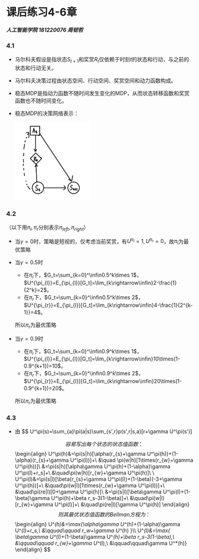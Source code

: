 # 课后练习4-6章

***人工智能学院 181220076 周韧哲***





### 4.1

+ 马尔科夫假设是指状态$S_{t+1}$和奖赏$R_t$仅依赖于时刻$t$的状态和行动，与之前的状态和行动无关。

+ 马尔科夫决策过程由状态空间、行动空间、奖赏空间和动力函数构成。

+ 稳态MDP是指动力函数不随时间发生变化的MDP，从而状态转移函数和奖赏函数也不随时间变化。

+ 稳态MDP的决策网络表示：

  <img src="pic\QQ图片20200408174152.png" style="zoom: 33%;" />

### 4.2

（以下用$\pi_l,\pi_r$分别表示$\pi_{left},\pi_{right}$）

+ 当$\gamma=0$时，策略是短视的，仅考虑当前奖赏，有$U^{\pi_{l}}=1,U^{\pi_{r}}=0$，故$\pi_{l}$为最优策略

+ 当$\gamma=0.5$时

  + 在$\pi_{l}$下，$G_t=\sum_{k=0}^\infin0.5^k\times 1$，$U^{\pi_{l}}=E_{\pi_{l}}[G_t]=\lim_{k\rightarrow\infin}2-\frac{1}{2^k}=2$。
  + 在$\pi_r$下，$G_t=\sum_{k=0}^\infin0.5^k\times 2$，$U^{\pi_{r}}=E_{\pi_{l}}[G_t]=\lim_{k\rightarrow\infin}4-\frac{1}{2^{k-1}}=4$。

  所以$\pi_r$为最优策略

+ 当$\gamma=0.9$时

  + 在$\pi_{l}$下，$G_t=\sum_{k=0}^\infin0.9^k\times 1$，$U^{\pi_{l}}=E_{\pi_{l}}[G_t]=\lim_{k\rightarrow\infin}10\times(1-0.9^{k+1})=10$。
  + 在$\pi_r$下，$G_t=\sum_{k=0}^\infin0.9^k\times 2$，$U^{\pi_{r}}=E_{\pi_{l}}[G_t]=\lim_{k\rightarrow\infin}20\times(1-0.9^{k+1})=20$。

  所以$\pi_r$为最优策略



### 4.3

+ 由
  $$
  U^\pi(s)=\sum_{a}\pi(a|s)\sum_{s',r}p(s',r|s,a)[r+\gamma U^\pi(s')]

  $$
  容易写出每个状态的状态值函数：
  $$
  \begin{align}
  U^\pi(h)&=\pi(s|h)[\alpha(r_{s}+\gamma U^\pi(h))+(1-\alpha)(r_{s}+\gamma U^\pi(l))]+\\
  &\quad \pi(w|h)[1\times(r_{w}+\gamma U^\pi(h))]\\
  &=\pi(s|h)[\alpha\gamma U^\pi(h)+(1-\alpha)\gamma U^\pi(l)+r_s]+\\
  &\quad\pi(w|h)[r_{w}+\gamma U^\pi(h)]\\ \\
  U^\pi(l)&=\pi(s|l)[\beta(r_{s}+\gamma U^\pi(l))+(1-\beta)(-3+\gamma U^\pi(h))]+\\
  &\quad\pi(w|l)[1\times(r_{w}+\gamma U^\pi(l))]+\\
  &\quad\pi(re|l)[0+\gamma U^\pi(h)]\\
  &=\pi(s|l)[\beta\gamma U^\pi(l)+(1-\beta)\gamma U^\pi(h)+\beta r_s-3(1-\beta)]+\\
  &\quad\pi(w|l)[r_{w}+\gamma U^\pi(l)]+\\
  &\quad\pi(re|l)[\gamma U^\pi(h)]
  \end{align}
  $$
  则其最优状态值函数的Bellman方程为：
  $$
  \begin{align}
  U^*(h)&=\max\{\alpha\gamma U^*(h)+(1-\alpha)\gamma U^*(l)+r_s,\\
  &\qquad\qquad r_w+\gamma U^*(h) \}\\\\
  U^*(l)&=\max\{ \beta\gamma U^*(l)+(1-\beta)\gamma U^*(h)+\beta r_s-3(1-\beta),\\
  &\qquad\qquad r_{w}+\gamma U^*(l),\\
  &\qquad\qquad\gamma U^*(h)\}
  \end{align}
  $$
  

